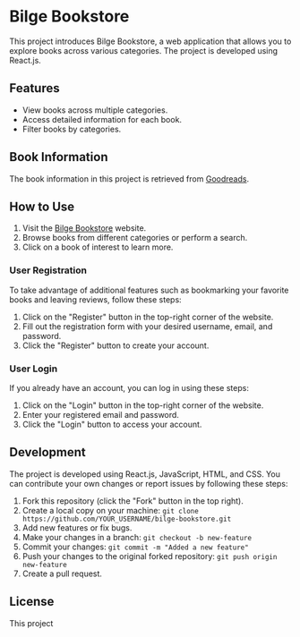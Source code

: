 # Bilge Bookstore

This project introduces Bilge Bookstore, a web application that allows you to explore books across various categories. The project is developed using React.js.

## Features

- View books across multiple categories.
- Access detailed information for each book.
- Filter books by categories.

## Book Information

The book information in this project is retrieved from [Goodreads](https://www.goodreads.com/).

## How to Use

1. Visit the [Bilge Bookstore](https://bilgebookstore.vercel.app/books/category/historical) website.
2. Browse books from different categories or perform a search.
3. Click on a book of interest to learn more.

### User Registration

To take advantage of additional features such as bookmarking your favorite books and leaving reviews, follow these steps:

1. Click on the "Register" button in the top-right corner of the website.
2. Fill out the registration form with your desired username, email, and password.
3. Click the "Register" button to create your account.

### User Login

If you already have an account, you can log in using these steps:

1. Click on the "Login" button in the top-right corner of the website.
2. Enter your registered email and password.
3. Click the "Login" button to access your account.

## Development

The project is developed using React.js, JavaScript, HTML, and CSS. You can contribute your own changes or report issues by following these steps:

1. Fork this repository (click the "Fork" button in the top right).
2. Create a local copy on your machine: `git clone https://github.com/YOUR_USERNAME/bilge-bookstore.git`
3. Add new features or fix bugs.
4. Make your changes in a branch: `git checkout -b new-feature`
5. Commit your changes: `git commit -m "Added a new feature"`
6. Push your changes to the original forked repository: `git push origin new-feature`
7. Create a pull request.



## License

This project

